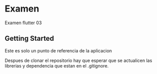 # Examen

Examen flutter 03

## Getting Started

Este es solo un punto de referencia de la aplicacion

Despues de clonar el repositorio hay que esperar que se actualicen las librerias y dependencia que estan en el .gitignore.